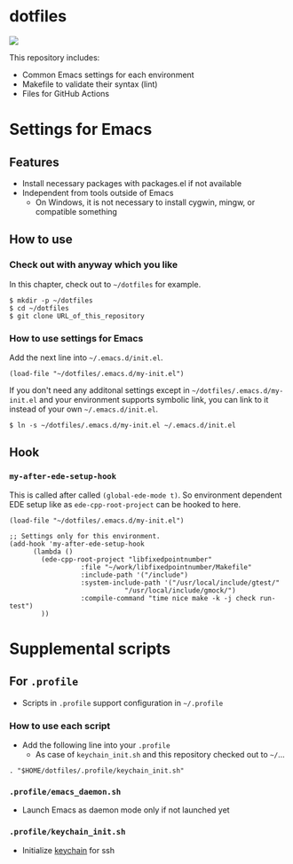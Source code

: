 # dotfiles

![](https://github.com/MinoruSekine/dotfiles/workflows/CI/badge.svg?branch=master)

This repository includes:

- Common Emacs settings for each environment
- Makefile to validate their syntax (lint)
- Files for GitHub Actions

# Settings for Emacs

## Features

- Install necessary packages with packages.el if not available
- Independent from tools outside of Emacs
  - On Windows, it is not necessary to install cygwin, mingw, or compatible something

## How to use

### Check out with anyway which you like

In this chapter,
check out to `~/dotfiles` for example.

```
$ mkdir -p ~/dotfiles
$ cd ~/dotfiles
$ git clone URL_of_this_repository
```

### How to use settings for Emacs

Add the next line into `~/.emacs.d/init.el`.

```
(load-file "~/dotfiles/.emacs.d/my-init.el")
```

If you don't need any additonal settings except in `~/dotfiles/.emacs.d/my-init.el`
and your environment supports symbolic link,
you can link to it instead of your own `~/.emacs.d/init.el`.

```
$ ln -s ~/dotfiles/.emacs.d/my-init.el ~/.emacs.d/init.el
```

## Hook

### `my-after-ede-setup-hook`
This is called after called `(global-ede-mode t)`.
So environment dependent EDE setup like as `ede-cpp-root-project` can be hooked to here.

```
(load-file "~/dotfiles/.emacs.d/my-init.el")

;; Settings only for this environment.
(add-hook 'my-after-ede-setup-hook
	  (lambda ()
	    (ede-cpp-root-project "libfixedpointnumber"
				  :file "~/work/libfixedpointnumber/Makefile"
				  :include-path '("/include")
				  :system-include-path '("/usr/local/include/gtest/"
							 "/usr/local/include/gmock/")
				  :compile-command "time nice make -k -j check run-test")
	    ))
```

# Supplemental scripts

## For `.profile`

- Scripts in `.profile` support configuration in `~/.profile`

### How to use each script


- Add the following line into your `.profile`
  - As case of `keychain_init.sh`
    and this repository checked out to `~/`...

```
. "$HOME/dotfiles/.profile/keychain_init.sh"
```

### `.profile/emacs_daemon.sh`

- Launch Emacs as daemon mode only if not launched yet

### `.profile/keychain_init.sh`

- Initialize [keychain](https://www.funtoo.org/Keychain) for ssh
